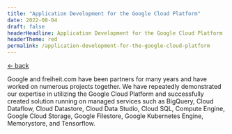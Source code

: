 ```yaml
---
title: "Application Development for the Google Cloud Platform"
date: 2022-08-04
draft: false
headerHeadline: Application Development for the Google Cloud Platform
headerTheme: red
permalink: /application-development-for-the-google-cloud-platform
---
```


<a class="self-start font-serif no-underline hover:text-red block mb-6" href="../what-we-do" rel="noopener">&larr;&nbsp;back</a>

Google and freiheit.com have been partners for many years and have worked on numerous projects together. We have repeatedly demonstrated our expertise in utilizing the Google Cloud Platform and successfully created solution running on managed services such as BigQuery, Cloud Dataflow, Cloud Datastore, Cloud Data Studio, Cloud SQL, Compute Engine, Google Cloud Storage, Google Filestore, Google Kubernetes Engine, Memorystore, and Tensorflow.